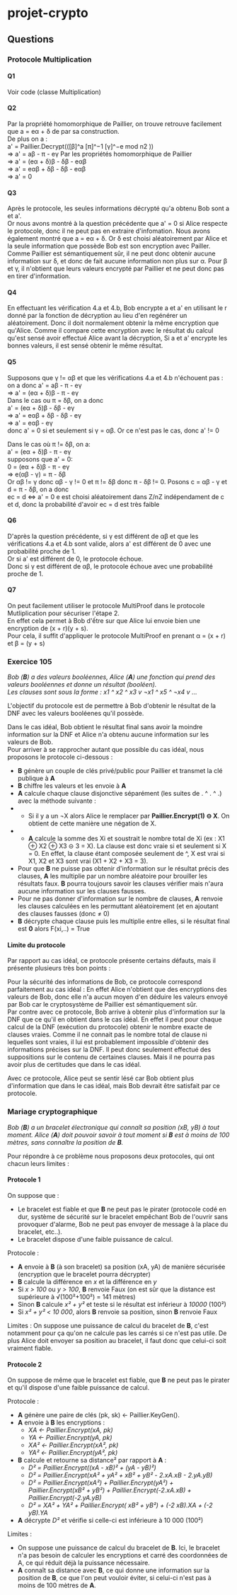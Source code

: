 # projet-crypto

## Questions

### Protocole Multiplication
#### Q1
Voir code (classe Multiplication)

#### Q2
Par la propriété homomorphique de Paillier, on trouve retrouve facilement que a = eα + δ de par sa construction.  
De plus on a :  
a' = Paillier.Decrypt(([β]^a [π]^−1 [γ]^−e mod n2 ))  
=> a' = aβ - π - eγ    Par les propriétés homomorphique de Paillier  
=> a' = (eα + δ)β - δβ - eαβ  
=> a' = eαβ + δβ - δβ - eαβ  
=> a' = 0

#### Q3
Après le protocole, les seules informations décrypté qu'a obtenu Bob sont a et a'.  
Or nous avons montré à la question précédente que a' = 0 si Alice respecte le protocole, donc il ne peut pas en extraire
 d'infomation. Nous avons également montré que a = eα + δ. Or δ est choisi aléatoirement par Alice et la seule 
 information que possède Bob est son encryption avec Pailler. Comme Paillier est sémantiquement sûr, il ne peut donc 
 obtenir aucune information sur δ, et donc de fait aucune information non plus sur α. Pour β et γ, il n'obtient que 
 leurs valeurs encrypté par Paillier et ne peut donc pas en tirer d'information.

#### Q4
En effectuant les vérification 4.a et 4.b, Bob encrypte a et a' en utilisant le r donné par la fonction de décryption au 
lieu d'en regénérer un aléatoirement. Donc il doit normalement obtenir la même encryption que qu'Alice. Comme il compare
cette encryption avec le résultat du calcul qu'est sensé avoir effectué Alice avant la décryption, Si a et a' encrypte les bonnes valeurs,
il est sensé obtenir le même résultat.

#### Q5
Supposons que γ != αβ et que les vérifications 4.a et 4.b n'échouent pas :
on a donc 
a' = aβ - π - eγ  
=> a' = (eα + δ)β -  π - eγ   
Dans le cas ou π = δβ, on a donc   
a' = (eα + δ)β - δβ - eγ  
=> a' = eαβ + δβ - δβ - eγ  
=> a' = eαβ - eγ  
donc a' = 0 si et seulement si γ = αβ. Or ce n'est pas le cas, donc a' != 0

Dans le cas où π != δβ, on a:  
a' = (eα + δ)β -  π - eγ  
supposons que a' = 0:  
0 = (eα + δ)β -  π - eγ  
=> e(αβ - γ) = π - δβ  
Or αβ != γ donc αβ - γ != 0 et π != δβ donc π - δβ != 0. Posons c = αβ - γ et d = π - δβ, on a donc  
ec = d <=> a' = 0
e est choisi aléatoirement dans Z/nZ indépendament de c et d, donc la probabilité d'avoir ec = d est très faible


#### Q6
D'après la question précédente, si γ est différent de αβ et que les vérifications 4.a et 4.b sont valide, alors a' est différent de 0 avec une probabilité proche de 1.  
Or si a' est différent de 0, le protocole échoue.  
Donc si γ est différent de αβ, le protocole échoue avec une probabilité proche de 1.

#### Q7
On peut facilement utiliser le protocole MultiProof dans le protocole Mutliplication pour sécuriser l'étape 2.  
En effet cela permet à Bob d'ếtre sur que Alice lui envoie bien une encryption de (x + r)(y + s).  
Pour cela, il suffit d'appliquer le protocole MultiProof en prenant α = (x + r) et β = (y + s)

### Exercice 105

*Bob (**B**) a des valeurs booléennes, Alice (**A**) une fonction qui prend des valeurs booléennes et donne un résultat (booléen).  
Les clauses sont sous la forme : x1 ^ x2 ^ x3 v ¬x1 ^ x5 ^ ¬x4 v ...*

L'objectif du protocole est de permettre à Bob d'obtenir le résultat de la DNF avec les valeurs booléenes qu'il possède.  

Dans le cas idéal, Bob obtient le résultat final sans avoir la moindre information sur la DNF et Alice n'a obtenu aucune
information sur les valeurs de Bob.  
Pour arriver à se rapprocher autant que possible du cas idéal, nous proposons le protocole ci-dessous :

- **B** génère un couple de clés privé/public pour Paillier et transmet la clé publique à **A**
- **B** chiffre les valeurs et les envoie à **A**
- **A** calcule chaque clause disjonctive séparément (les suites de . ^ . ^ .) avec la méthode suivante :
- - Si il y a un ¬X alors Alice le remplacer par **Paillier.Encrypt(1) ⊝ X**. On obtient de cette manière une négation de X.
- - **A** calcule la somme des Xi et soustrait le nombre total de Xi (ex : X1 ⊕ X2 ⊕ X3 ⊝ 3 = X). La clause est donc vraie si et seulement si X = 0.
En effet, la clause étant composée seulement de ^, X est vrai si X1, X2 et X3 sont vrai (X1 + X2 + X3 = 3).
- Pour que **B** ne puisse pas obtenir d'information sur le résultat précis des clauses, **A** les multiplie par un nombre aléatoire pour brouiller les résultats faux.
**B** pourra toujours savoir les clauses vérifier mais n'aura aucune information sur les clauses fausses.
- Pour ne pas donner d'information sur le nombre de clauses, **A** renvoie les clauses calculées en les permuttant aléatoirement (et en ajoutant des clauses fausses (donc ≠ 0)
- **B** décrypte chaque clause puis les multiplie entre elles, si le résultat final est **0** alors F(xi,..) = True

#### Limite du protocole

Par rapport au cas idéal, ce protocole présente certains défauts, mais il présente plusieurs très bon points :

  
Pour la sécurité des informations de Bob, ce protocole correspond parfaitement au cas idéal : En effet Alice n'obtient
que des encryptions des valeurs de Bob, donc elle n'a aucun moyen d'en déduire les valeurs envoyé par Bob car le cryptosystème
de Paillier est sémantiquement sûr.  
Par contre avec ce protocole, Bob arrive à obtenir plus d'information sur la DNF que ce qu'il en obtient dans le cas idéal.
En effet il peut pour chaque calcul de la DNF (exécution du protocole) obtenir le nombre exacte de clauses vraies.
Comme il ne connait pas le nombre total de clause ni lequelles sont vraies, il lui est probablement impossible d'obtenir 
des informations précises sur la DNF. Il peut donc seulement effectué des suppositions sur le contenu de certaines clauses. 
Mais il ne pourra pas avoir plus de certitudes que dans le cas idéal.

Avec ce protocole, Alice peut se sentir lésé car Bob obtient plus d'information que dans le cas idéal, mais Bob devrait être satisfait par ce protocole.


### Mariage cryptographique

*Bob (**B**) a un bracelet électronique qui connaît sa position (xB, yB) à tout moment. Alice (**A**) doit pouvoir savoir à tout moment si **B** est à moins de 100 mètres, sans connaître la position de **B**.*

Pour répondre à ce problème nous proposons deux protocoles, qui ont chacun leurs limites :

#### Protocole 1

On suppose que :
- Le bracelet est fiable et que **B** ne peut pas le pirater (protocole codé en dur, système de sécurité sur le bracelet empêchant Bob de l'ouvrir sans provoquer d'alarme, Bob ne peut pas envoyer de message à la place du bracelet, etc..).
- Le bracelet dispose d'une faible puissance de calcul.

Protocole :
- **A** envoie à **B** (à son bracelet) sa position (xA, yA) de manière sécurisée (encryption que le bracelet pourra décrypter)
- **B** calcule la différence en *x* et la différence en *y*
- Si *x > 100* ou *y > 100*, **B** renvoie Faux (on est sûr que la distance est supérieure à √(100²+100²) = 141 mètres)
- Sinon **B** calcule *x² + y²* et teste si le résultat est inférieur à *10000* (100²)
- Si *x² + y² < 10 000*, alors **B** renvoie sa position, sinon **B** renvoie Faux

Limites : On suppose une puissance de calcul du bracelet de **B**, c'est notamment pour ça qu'on ne calcule pas les carrés si ce n'est pas utile. De plus Alice doit envoyer sa position au bracelet, il faut donc que celui-ci soit vraiment fiable.

#### Protocole 2

On suppose de même que le bracelet est fiable, que **B** ne peut pas le pirater et qu'il dispose d'une faible puissance de calcul.

Protocole :
- **A** génère une paire de clés (pk, sk) <- Paillier.KeyGen().
- **A** envoie à **B** les encryptions : 
  - *XA <- Paillier.Encrypt(xA, pk)* 
  - *YA <- Paillier.Encrypt(yA, pk)*
  - *XA² <- Paillier.Encrypt(xA², pk)* 
  - *YA² <- Paillier.Encrypt(yA², pk)* 
- **B** calcule et retourne sa distance² par rapport à **A** : 
  - *D² = Paillier.Encrypt((xA - xB)² + (yA - yB)²)* 
  - *D² = Paillier.Encrypt(xA² + yA² + xB² + yB² - 2.xA.xB - 2.yA.yB)* 
  - *D² = Paillier.Encrypt(xA²) + Paillier.Encrypt(yA²) + Paillier.Encrypt(xB² + yB²) + Paillier.Encrypt(-2.xA.xB) + Paillier.Encrypt(-2.yA.yB)*
  - *D² = XA² + YA² + Paillier.Encrypt( xB² + yB²) + (-2 xB).XA + (-2 yB).YA*
- **A** décrypte *D²* et vérifie si celle-ci est inférieure à 10 000 (100²)

Limites : 
- On suppose une puissance de calcul du bracelet de **B**. Ici, le bracelet n'a pas besoin de calculer les encryptions et carré des coordonnées de A, ce qui réduit déjà la puissance nécessaire.
- **A** connaît sa distance avec **B**, ce qui donne une information sur la position de **B**, ce que l'on peut vouloir éviter, si celui-ci n'est pas à moins de 100 mètres de **A**.
